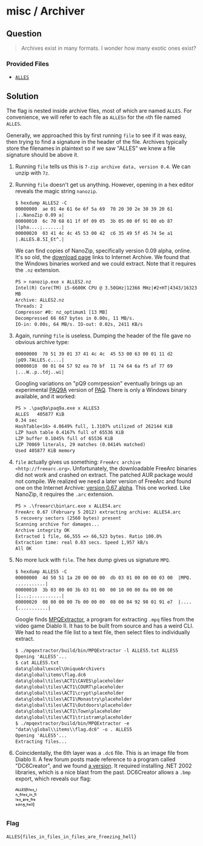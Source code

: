 # misc / Archiver

## Question

> Archives exist in many formats.
> I wonder how many exotic ones exist?

### Provided Files

- [`ALLES`](./ALLES)

## Solution

The flag is nested inside archive files, most of which are named `ALLES`.
For convenience, we will refer to each file as `ALLESn` for the `n`th file named `ALLES`.

Generally, we approached this by first running `file` to see if it was easy,
then trying to find a signature in the header of the file.
Archives typically store the filenames in plaintext so if we saw "ALLES" we knew a file signature should be above it.

1.  Running `file` tells us this is `7-zip archive data, version 0.4`.
    We can unzip with `7z`.
2.  Running `file` doesn't get us anything.
    However, opening in a hex editor reveals the magic string `nanozip`.

    ```text
    $ hexdump ALLES2 -C
    00000000  ae 01 4e 61 6e 6f 5a 69  70 20 30 2e 30 39 20 61  |..NanoZip 0.09 a|
    00000010  6c 70 68 61 1f 0f 09 05  3b 05 00 0f 91 00 eb 87  |lpha....;.......|
    00000020  03 41 4c 4c 45 53 00 42  c6 35 49 5f 45 74 5e a1  |.ALLES.B.5I_Et^.|
    ```

    We can find copies of NanoZip, specifically version 0.09 alpha, online.
    It's so old, the [download page](http://nanozip.ijat.my/) links to Internet Archive.
    We found that the Windows binaries worked and we could extract.
    Note that it requires the `.nz` extension.

    ```text
    PS > nanozip.exe x ALLES2.nz
    Intel(R) Core(TM) i5-6600K CPU @ 3.50GHz|12366 MHz|#2+HT|4343/16323 MB
    Archive: ALLES2.nz
    Threads: 2
    Compressor #0: nz_optimum1 [13 MB]
    Decompressed 66 667 bytes in 0.00s, 11 MB/s.
    IO-in: 0.00s, 64 MB/s. IO-out: 0.02s, 2411 KB/s
    ```

3.  Again, running `file` is useless.
    Dumping the header of the file gave no obvious archive type:

    ```text
    00000000  70 51 39 01 37 41 4c 4c  45 53 00 63 00 01 11 d2  |pQ9.7ALLES.c....|
    00000010  00 01 04 57 92 ea 70 bf  11 74 64 6a f5 af 77 69  |...W..p..tdj..wi|
    ```

    Googling variations on "pQ9 comrpession" eventually brings up an experimental
    [PAQ9A](http://mattmahoney.net/dc/#paq9a) version of [PAQ](https://en.wikipedia.org/wiki/PAQ).
    There is only a Windows binary available, and it worked:

    ```text
    PS > .\paq9a\paq9a.exe x ALLES3
    ALLES   405877 KiB
    0.34 sec
    HashTable<16> 4.0649% full, 1.3107% utilized of 262144 KiB
    LZP hash table 0.4167% full of 65536 KiB
    LZP buffer 0.1045% full of 65536 KiB
    LZP 70069 literals, 29 matches (0.0414% matched)
    Used 405877 KiB memory
    ```

4.  `file` actually gives us something: `FreeArc archive <http://freearc.org>`.
    Unfortunately, the downloadable FreeArc binaries did not work and crashed on extract.
    The patched AUR package would not compile.
    We realized we need a later version of FreeArc and found one on the Internet Archive:
    [version 0.67 alpha](https://web.archive.org/web/20120208103920/http://freearc.org/download/testing/FreeArc-portable-0.67-alpha-win32.zip).
    This one worked.
    Like NanoZip, it requires the `.arc` extension.

    ```text
    PS > .\freearc\bin\arc.exe x ALLES4.arc
    FreeArc 0.67 (February 5 2012) extracting archive: ALLES4.arc
    5 recovery sectors (2560 bytes) present
    Scanning archive for damages...
    Archive integrity OK
    Extracted 1 file, 66,555 => 66,523 bytes. Ratio 100.0%
    Extraction time: real 0.03 secs. Speed 1,957 kB/s
    All OK
    ```

5.  No more luck with `file`.
    The hex dump gives us signature `MPQ`.

    ```text
    $ hexdump ALLES5 -C
    00000000  4d 50 51 1a 20 00 00 00  db 03 01 00 00 00 03 00  |MPQ. ...........|
    00000010  3b 03 00 00 3b 03 01 00  00 10 00 00 0a 00 00 00  |;...;...........|
    00000020  08 00 00 00 7b 00 00 00  08 00 04 92 98 01 91 e7  |....{...........|
    ```

    Google finds [MPQExtractor](https://github.com/Kanma/MPQExtractor),
    a program for extracting `.mpq` files from the video game Diablo II.
    It has to be built from source and has a weird CLI.
    We had to read the file list to a text file, then select files to individually extract.

    ```text
    $ ./mpqextractor/build/bin/MPQExtractor -l ALLES5.txt ALLES5
    Opening 'ALLES5'...
    $ cat ALLES5.txt
    data\global\excel\UniqueArchivers
    data\global\items\flag.dc6
    data\global\tiles\ACT1\CAVES\placeholder
    data\global\tiles\ACT1\COURT\placeholder
    data\global\tiles\ACT1\crypt\placeholder
    data\global\tiles\ACT1\Monastry\placeholder
    data\global\tiles\ACT1\Outdoors\placeholder
    data\global\tiles\ACT1\Town\placeholder
    data\global\tiles\ACT1\tristram\placeholder
    $ ./mpqextractor/build/bin/MPQExtractor -e "data\\global\\items\\flag.dc6" -o . ALLES5
    Opening 'ALLES5'...
    Extracting files...
    ```

6.  Coincidentally, the 6th layer was a `.dc6` file.
    This is an image file from Diablo II.
    A few forum posts made reference to a program called "DC6Creator", and we found
    [a version](http://phrozenkeep.blob.core.windows.net/public/files/tools/image/DC6_Creator_1.02.rar).
    It required installing .NET 2002 libraries, which is a nice blast from the past.
    DC6Creator allows a `.bmp` export, which reveals our flag:

    ![flag.bmp](./flag.bmp)

### Flag

`ALLES{files_in_files_in_files_are_freezing_hell}`
